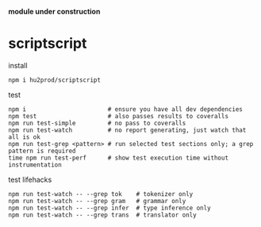 **module under construction**
# scriptscript
install

    npm i hu2prod/scriptscript

test

    npm i                       # ensure you have all dev dependencies
    npm test                    # also passes results to coveralls
    npm run test-simple         # no pass to coveralls
    npm run test-watch          # no report generating, just watch that all is ok
    npm run test-grep <pattern> # run selected test sections only; a grep pattern is required
    time npm run test-perf      # show test execution time without instrumentation

test lifehacks

    npm run test-watch -- --grep tok    # tokenizer only
    npm run test-watch -- --grep gram   # grammar only
    npm run test-watch -- --grep infer  # type inference only
    npm run test-watch -- --grep trans  # translator only

